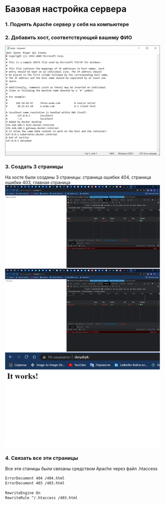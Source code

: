 # Базовая настройка сервера
### 1. Поднять Apache сервер у себя на компьютере
### 2. Добавить хост, соответствующий вашему ФИО 
![Пример хоста](/png/Hosts.png)
### 3. Создать 3 страницы
На хосте были созданы 3 страницы: страница ошибки 404, страница ошибки 403, главная страница
![404](/png/404.png)
![403](/png/403.png)
![Index](/png/index.png)
### 4. Связать все эти страницы
Все эти станицы были связаны средством Apache через файл .htaccess
```
ErrorDocument 404 /404.html
ErrorDocument 403 /403.html

RewriteEngine On
RewriteRule ^/.htaccess /403.html
```
